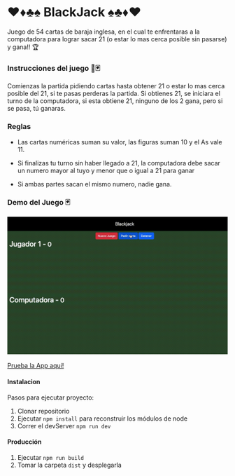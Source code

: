 # ♥️♦️♣️♠️ BlackJack ♠️♣️♦️♥️

Juego de 54 cartas de baraja inglesa, en el cual te enfrentaras a la computadora para lograr sacar 21 (o estar lo mas cerca posible sin pasarse) y gana!! 🏆


### Instrucciones del juego 📜🃏

Comienzas la partida pidiendo cartas hasta obtener 21 o estar lo mas cerca posible del 21, si te pasas perderas la partida. Si obtienes 21, se iniciara el turno de la computadora, si esta obtiene 21, ninguno de los 2 gana, pero si se pasa, tú ganaras.

### Reglas

* Las cartas numéricas suman su valor, las figuras suman 10 y el As vale 11.

* Si finalizas tu turno sin haber llegado a 21, la computadora debe sacar un numero mayor al tuyo y menor que o igual a 21 para ganar

* Si ambas partes sacan el mismo numero, nadie gana.



### Demo del Juego 🃏

![demo blackjack](blackjack-demo.gif)

[Prueba la App aqui!](https://rose-aravena.github.io/blackjack-js/)

#### Instalacion

Pasos para ejecutar proyecto:

1. Clonar repositorio
2. Ejecutar ```npm install``` para reconstruir los módulos de node
3. Correr el devServer ```npm run dev```

#### Producción

1. Ejecutar ```npm run build```
2. Tomar la carpeta ```dist``` y desplegarla
